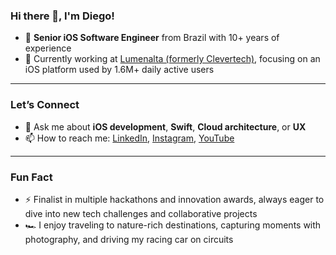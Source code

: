 ### Hi there 👋, I'm Diego!

- 🍏 **Senior iOS Software Engineer** from Brazil with 10+ years of experience  
- 🔭 Currently working at [Lumenalta (formerly Clevertech)](https://www.lumenalta.com/), focusing on an iOS platform used by 1.6M+ daily active users   

---

### Let’s Connect

- 💬 Ask me about **iOS development**, **Swift**, **Cloud architecture**, or **UX**  
- 📫 How to reach me: [LinkedIn](https://www.linkedin.com/in/diegodsantos), [Instagram](https://www.instagram.com/diegodossantos/), [YouTube](https://www.youtube.com/@eusoudiegos)

---

### Fun Fact

- ⚡ Finalist in multiple hackathons and innovation awards, always eager to dive into new tech challenges and collaborative projects
- 🏎️ I enjoy traveling to nature-rich destinations, capturing moments with photography, and driving my racing car on circuits


<!--
**diegodossantos95/diegodossantos95** is a ✨ _special_ ✨ repository because its `README.md` (this file) appears on your GitHub profile.

Here are some ideas to get you started:

- 🔭 I’m currently working on ...
- 🌱 I’m currently learning ...
- 👯 I’m looking to collaborate on ...
- 🤔 I’m looking for help with ...
- 💬 Ask me about ...
- 📫 How to reach me: ...
- 😄 Pronouns: ...
- ⚡ Fun fact: ...
-->
